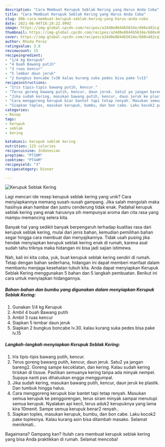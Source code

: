 ```yaml
---
description: "Cara Membuat Kerupuk Seblak Kering yang Harus Anda Coba"
title: "Cara Membuat Kerupuk Seblak Kering yang Harus Anda Coba"
slug: 886-cara-membuat-kerupuk-seblak-kering-yang-harus-anda-coba
date: 2021-06-04T18:10:22.999Z
image: https://img-global.cpcdn.com/recipes/a24d0e8844b5634e/680x482cq70/kerupuk-seblak-kering-foto-resep-utama.jpg
thumbnail: https://img-global.cpcdn.com/recipes/a24d0e8844b5634e/680x482cq70/kerupuk-seblak-kering-foto-resep-utama.jpg
cover: https://img-global.cpcdn.com/recipes/a24d0e8844b5634e/680x482cq70/kerupuk-seblak-kering-foto-resep-utama.jpg
author: Rhoda Perez
ratingvalue: 3.8
reviewcount: 15
recipeingredient:
- "1/4 kg Kerupuk"
- "4 buah Bawang putih"
- "3 ruas kencur"
- "5 lembar daun jeruk"
- "2 bungkus boncabe lv30 kalau kurang suka pedes bisa pake lv15"
recipeinstructions:
- "Iris tipis-tipis bawang putih, kencur."
- "Terus goreng bawang putih, kencur, daun jeruk. Satu2 ya jangan bareng2. Goreng sampe kecoklatan, dan kering. Kalau sudah kering tiriskan di tissue. Pastikan semuanya kering tanpa ada minyak nempel. Supaya nanti pas dihaluskan engga menggumpal."
- "Jika sudah kering, masukan bawang putih, kencur, daun jeruk ke plastik. Dan tumbuk hingga halus."
- "Cara menggoreng kerupuk biar bantet tapi tetap renyah. Masukan semua kerupuk ke penggorengan, terus siram minyak sampai menutupi semua kerupuk. Nyalakan api kecil, terus aduk2 kerupuknya yang lama kira 10menit. Sampe semua kerupuk benar2 renyah.."
- "Siapkan toples, masukan kerupuk, bumbu, dan bon cabe. Laku kocok2 pake toplesnya. Kalau kurang asin bisa ditambah masako. Selamat menikmati.."
categories:
- Resep
tags:
- kerupuk
- seblak
- kering

katakunci: kerupuk seblak kering 
nutrition: 123 calories
recipecuisine: Indonesian
preptime: "PT10M"
cooktime: "PT44M"
recipeyield: "3"
recipecategory: Dinner

---
```



![Kerupuk Seblak Kering](https://img-global.cpcdn.com/recipes/a24d0e8844b5634e/680x482cq70/kerupuk-seblak-kering-foto-resep-utama.jpg)

Lagi mencari ide resep kerupuk seblak kering yang unik? Cara menyiapkannya memang susah-susah gampang. Jika salah mengolah maka hasilnya akan hambar dan justru cenderung tidak enak. Padahal kerupuk seblak kering yang enak harusnya sih mempunyai aroma dan cita rasa yang mampu memancing selera kita.



Banyak hal yang sedikit banyak berpengaruh terhadap kualitas rasa dari kerupuk seblak kering, mulai dari jenis bahan, kemudian pemilihan bahan segar hingga cara membuat dan menyajikannya. Tidak usah pusing jika hendak menyiapkan kerupuk seblak kering enak di rumah, karena asal sudah tahu triknya maka hidangan ini bisa jadi sajian istimewa.


Nah, kali ini kita coba, yuk, buat kerupuk seblak kering sendiri di rumah. Tetap dengan bahan sederhana, hidangan ini dapat memberi manfaat dalam membantu menjaga kesehatan tubuh kita. Anda dapat menyiapkan Kerupuk Seblak Kering menggunakan 5 bahan dan 5 langkah pembuatan. Berikut ini cara untuk menyiapkan hidangannya.

<!--inarticleads1-->

##### Bahan-bahan dan bumbu yang digunakan dalam menyiapkan Kerupuk Seblak Kering:

1. Gunakan 1/4 kg Kerupuk
1. Ambil 4 buah Bawang putih
1. Ambil 3 ruas kencur
1. Siapkan 5 lembar daun jeruk
1. Siapkan 2 bungkus boncabe lv.30. kalau kurang suka pedes bisa pake lv.15




<!--inarticleads2-->

##### Langkah-langkah menyiapkan Kerupuk Seblak Kering:

1. Iris tipis-tipis bawang putih, kencur.
1. Terus goreng bawang putih, kencur, daun jeruk. Satu2 ya jangan bareng2. Goreng sampe kecoklatan, dan kering. Kalau sudah kering tiriskan di tissue. Pastikan semuanya kering tanpa ada minyak nempel. Supaya nanti pas dihaluskan engga menggumpal.
1. Jika sudah kering, masukan bawang putih, kencur, daun jeruk ke plastik. Dan tumbuk hingga halus.
1. Cara menggoreng kerupuk biar bantet tapi tetap renyah. Masukan semua kerupuk ke penggorengan, terus siram minyak sampai menutupi semua kerupuk. Nyalakan api kecil, terus aduk2 kerupuknya yang lama kira 10menit. Sampe semua kerupuk benar2 renyah..
1. Siapkan toples, masukan kerupuk, bumbu, dan bon cabe. Laku kocok2 pake toplesnya. Kalau kurang asin bisa ditambah masako. Selamat menikmati..




Bagaimana? Gampang kan? Itulah cara membuat kerupuk seblak kering yang bisa Anda praktikkan di rumah. Selamat mencoba!
